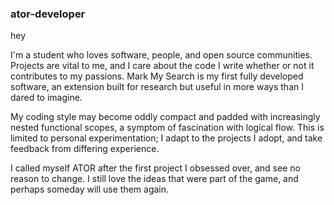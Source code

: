 ### ator-developer

hey

I'm a student who loves software, people, and open source communities. Projects are vital to me, and I care about the code I write whether or not it contributes to my passions. Mark My Search is my first fully developed software, an extension built for research but useful in more ways than I dared to imagine.

My coding style may become oddly compact and padded with increasingly nested functional scopes, a symptom of fascination with logical flow. This is limited to personal experimentation; I adapt to the projects I adopt, and take feedback from differing experience.

I called myself ATOR after the first project I obsessed over, and see no reason to change. I still love the ideas that were part of the game, and perhaps someday will use them again.



<!--
**ator-dev/ator-dev** is a ✨ _special_ ✨ repository because its `README.md` (this file) appears on your GitHub profile.

Here are some ideas to get you started:

- 🔭 I’m currently working on ...
- 🌱 I’m currently learning ...
- 👯 I’m looking to collaborate on ...
- 🤔 I’m looking for help with ...
- 💬 Ask me about ...
- 📫 How to reach me: ...
- 😄 Pronouns: ...
- ⚡ Fun fact: ...
-->
